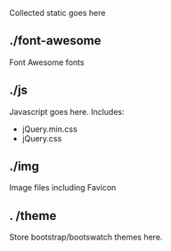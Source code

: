 Collected static goes here

## ./font-awesome

Font Awesome fonts

## ./js

Javascript goes here. Includes: 

- jQuery.min.css
- jQuery.css

## ./img

Image files including Favicon

## . /theme

Store bootstrap/bootswatch themes here.

